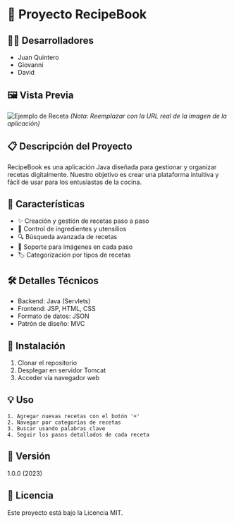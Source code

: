 # 🍳 Proyecto RecipeBook

## 👨‍💻 Desarrolladores
- Juan Quintero
- Giovanni
- David

## 🖼️ Vista Previa
![Ejemplo de Receta](https://imgur.com/ZBEpTYd)
*(Nota: Reemplazar con la URL real de la imagen de la aplicación)*

## 📋 Descripción del Proyecto
RecipeBook es una aplicación Java diseñada para gestionar y organizar recetas digitalmente. Nuestro objetivo es crear una plataforma intuitiva y fácil de usar para los entusiastas de la cocina.

## 🌟 Características
- ✨ Creación y gestión de recetas paso a paso
- 📝 Control de ingredientes y utensilios
- 🔍 Búsqueda avanzada de recetas
- 📸 Soporte para imágenes en cada paso
- 🏷️ Categorización por tipos de recetas

## 🛠️ Detalles Técnicos
- Backend: Java (Servlets)
- Frontend: JSP, HTML, CSS
- Formato de datos: JSON
- Patrón de diseño: MVC

## 🚀 Instalación
1. Clonar el repositorio
2. Desplegar en servidor Tomcat
3. Acceder vía navegador web

## 💡 Uso
```
1. Agregar nuevas recetas con el botón '+'
2. Navegar por categorías de recetas
3. Buscar usando palabras clave
4. Seguir los pasos detallados de cada receta
```

## 🔄 Versión
1.0.0 (2023)

## 📝 Licencia
Este proyecto está bajo la Licencia MIT.